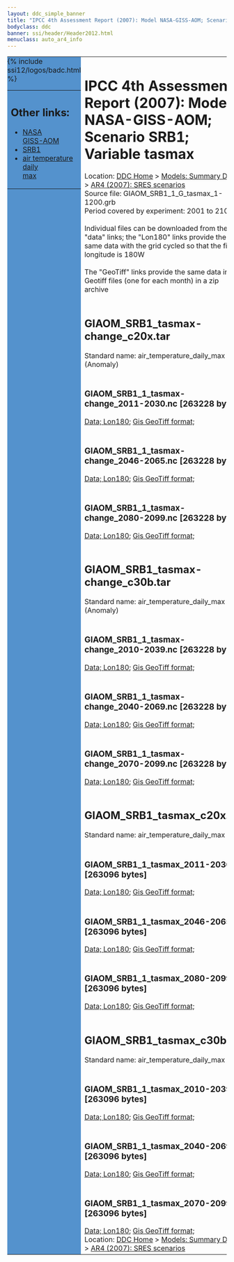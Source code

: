 ```yaml
---
layout: ddc_simple_banner
title: "IPCC 4th Assessment Report (2007): Model NASA-GISS-AOM; Scenario SRB1; Variable tasmax"
bodyclass: ddc
banner: ssi/header/Header2012.html
menuclass: auto_ar4_info
---
```



<table width="100%" border="0" cellspacing="0" cellpadding="0" style="border-collapse: collapse;">
<tr style="margin:0;padding:0;border:0;">
<td style="margin:0;padding:0;border:0;height:1pt;width:150pt;background:#5492CD;" valign="top" >

<div id="lh-col2" class="auto_ar4_info">
<table class="menumain" bgcolor="#5492CD" cellspacing="0" width="100%" border="0">
<tr><td>
<h2> Other links:</h2>
<ul>
<li><a href="/auto/ar4/model-NASA-GISS-AOM.html">NASA<br/>GISS-AOM</a></li>
<li><a href="/auto/ar4/scenario-SRB1.html">SRB1</a></li>
<li><a href="/auto/ar4/var-air_temperature_daily_max.html">air temperature daily<br/> max</a></li>
</ul>
</td></tr>
{% include ssi12/logos/badc.html %}
</table>
</div>
</td>
<td><h1>IPCC 4th Assessment Report (2007): Model NASA-GISS-AOM; Scenario SRB1; Variable tasmax</h1>

<!-- Breadcrumb1 -->
<div id="breadcrumb1" align="left">
Location: <a href="/index.html">DDC Home</a> > <a href="/sim/gcm_clim/">Models: Summary Data</a>
> <a href="/sim/gcm_clim/SRES_AR4/index.html">AR4 (2007): SRES scenarios</a>
</div>
<!-- End of Breadcrumb1 -->Source file: GIAOM_SRB1_1_G_tasmax_1-1200.grb
<br/>
Period covered by experiment: 2001 to 2100<br/>
<br/>Individual files can be downloaded from the "data" links; the "Lon180" links provide the same data
         with the grid cycled so that the first longitude is 180W<br/>
<br/>The "GeoTiff" links provide the same data in 12 Geotiff files (one for each month)
          in a zip archive<br/>
<br/><h2>GIAOM_SRB1_tasmax-change_c20x.tar</h2>
Standard name: air_temperature_daily_max (Anomaly)<br>
<br/><h3>GIAOM_SRB1_1_tasmax-change_2011-2030.nc [263228 bytes]</h3>
<a href="http://apps.ipcc-data.org/cgi-bin/downl/ar4_nc/tasmax/GIAOM_SRB1_1_tasmax-change_2011-2030.nc">Data; </a><a href="http://apps.ipcc-data.org/cgi-bin/downl/ar4_nc/tasmax/GIAOM_SRB1_1_tasmax-change_2011-2030.cyto180.nc"> Lon180</a>; <a href="/cgi-bin/downl/ar4_tif/tasmax/GIAOM_SRB1_1_tasmax-change_2011-2030.zip">Gis GeoTiff format; </a><br/>
<br/><h3>GIAOM_SRB1_1_tasmax-change_2046-2065.nc [263228 bytes]</h3>
<a href="http://apps.ipcc-data.org/cgi-bin/downl/ar4_nc/tasmax/GIAOM_SRB1_1_tasmax-change_2046-2065.nc">Data; </a><a href="http://apps.ipcc-data.org/cgi-bin/downl/ar4_nc/tasmax/GIAOM_SRB1_1_tasmax-change_2046-2065.cyto180.nc"> Lon180</a>; <a href="/cgi-bin/downl/ar4_tif/tasmax/GIAOM_SRB1_1_tasmax-change_2046-2065.zip">Gis GeoTiff format; </a><br/>
<br/><h3>GIAOM_SRB1_1_tasmax-change_2080-2099.nc [263228 bytes]</h3>
<a href="http://apps.ipcc-data.org/cgi-bin/downl/ar4_nc/tasmax/GIAOM_SRB1_1_tasmax-change_2080-2099.nc">Data; </a><a href="http://apps.ipcc-data.org/cgi-bin/downl/ar4_nc/tasmax/GIAOM_SRB1_1_tasmax-change_2080-2099.cyto180.nc"> Lon180</a>; <a href="/cgi-bin/downl/ar4_tif/tasmax/GIAOM_SRB1_1_tasmax-change_2080-2099.zip">Gis GeoTiff format; </a><br/>
<br/><h2>GIAOM_SRB1_tasmax-change_c30b.tar</h2>
Standard name: air_temperature_daily_max (Anomaly)<br>
<br/><h3>GIAOM_SRB1_1_tasmax-change_2010-2039.nc [263228 bytes]</h3>
<a href="http://apps.ipcc-data.org/cgi-bin/downl/ar4_nc/tasmax/GIAOM_SRB1_1_tasmax-change_2010-2039.nc">Data; </a><a href="http://apps.ipcc-data.org/cgi-bin/downl/ar4_nc/tasmax/GIAOM_SRB1_1_tasmax-change_2010-2039.cyto180.nc"> Lon180</a>; <a href="/cgi-bin/downl/ar4_tif/tasmax/GIAOM_SRB1_1_tasmax-change_2010-2039.zip">Gis GeoTiff format; </a><br/>
<br/><h3>GIAOM_SRB1_1_tasmax-change_2040-2069.nc [263228 bytes]</h3>
<a href="http://apps.ipcc-data.org/cgi-bin/downl/ar4_nc/tasmax/GIAOM_SRB1_1_tasmax-change_2040-2069.nc">Data; </a><a href="http://apps.ipcc-data.org/cgi-bin/downl/ar4_nc/tasmax/GIAOM_SRB1_1_tasmax-change_2040-2069.cyto180.nc"> Lon180</a>; <a href="/cgi-bin/downl/ar4_tif/tasmax/GIAOM_SRB1_1_tasmax-change_2040-2069.zip">Gis GeoTiff format; </a><br/>
<br/><h3>GIAOM_SRB1_1_tasmax-change_2070-2099.nc [263228 bytes]</h3>
<a href="http://apps.ipcc-data.org/cgi-bin/downl/ar4_nc/tasmax/GIAOM_SRB1_1_tasmax-change_2070-2099.nc">Data; </a><a href="http://apps.ipcc-data.org/cgi-bin/downl/ar4_nc/tasmax/GIAOM_SRB1_1_tasmax-change_2070-2099.cyto180.nc"> Lon180</a>; <a href="/cgi-bin/downl/ar4_tif/tasmax/GIAOM_SRB1_1_tasmax-change_2070-2099.zip">Gis GeoTiff format; </a><br/>
<br/><h2>GIAOM_SRB1_tasmax_c20x.tar</h2>
Standard name: air_temperature_daily_max<br>
<br/><h3>GIAOM_SRB1_1_tasmax_2011-2030.nc [263096 bytes]</h3>
<a href="http://apps.ipcc-data.org/cgi-bin/downl/ar4_nc/tasmax/GIAOM_SRB1_1_tasmax_2011-2030.nc">Data; </a><a href="http://apps.ipcc-data.org/cgi-bin/downl/ar4_nc/tasmax/GIAOM_SRB1_1_tasmax_2011-2030.cyto180.nc"> Lon180</a>; <a href="/cgi-bin/downl/ar4_tif/tasmax/GIAOM_SRB1_1_tasmax_2011-2030.zip">Gis GeoTiff format; </a><br/>
<br/><h3>GIAOM_SRB1_1_tasmax_2046-2065.nc [263096 bytes]</h3>
<a href="http://apps.ipcc-data.org/cgi-bin/downl/ar4_nc/tasmax/GIAOM_SRB1_1_tasmax_2046-2065.nc">Data; </a><a href="http://apps.ipcc-data.org/cgi-bin/downl/ar4_nc/tasmax/GIAOM_SRB1_1_tasmax_2046-2065.cyto180.nc"> Lon180</a>; <a href="/cgi-bin/downl/ar4_tif/tasmax/GIAOM_SRB1_1_tasmax_2046-2065.zip">Gis GeoTiff format; </a><br/>
<br/><h3>GIAOM_SRB1_1_tasmax_2080-2099.nc [263096 bytes]</h3>
<a href="http://apps.ipcc-data.org/cgi-bin/downl/ar4_nc/tasmax/GIAOM_SRB1_1_tasmax_2080-2099.nc">Data; </a><a href="http://apps.ipcc-data.org/cgi-bin/downl/ar4_nc/tasmax/GIAOM_SRB1_1_tasmax_2080-2099.cyto180.nc"> Lon180</a>; <a href="/cgi-bin/downl/ar4_tif/tasmax/GIAOM_SRB1_1_tasmax_2080-2099.zip">Gis GeoTiff format; </a><br/>
<br/><h2>GIAOM_SRB1_tasmax_c30b.tar</h2>
Standard name: air_temperature_daily_max<br>
<br/><h3>GIAOM_SRB1_1_tasmax_2010-2039.nc [263096 bytes]</h3>
<a href="http://apps.ipcc-data.org/cgi-bin/downl/ar4_nc/tasmax/GIAOM_SRB1_1_tasmax_2010-2039.nc">Data; </a><a href="http://apps.ipcc-data.org/cgi-bin/downl/ar4_nc/tasmax/GIAOM_SRB1_1_tasmax_2010-2039.cyto180.nc"> Lon180</a>; <a href="/cgi-bin/downl/ar4_tif/tasmax/GIAOM_SRB1_1_tasmax_2010-2039.zip">Gis GeoTiff format; </a><br/>
<br/><h3>GIAOM_SRB1_1_tasmax_2040-2069.nc [263096 bytes]</h3>
<a href="http://apps.ipcc-data.org/cgi-bin/downl/ar4_nc/tasmax/GIAOM_SRB1_1_tasmax_2040-2069.nc">Data; </a><a href="http://apps.ipcc-data.org/cgi-bin/downl/ar4_nc/tasmax/GIAOM_SRB1_1_tasmax_2040-2069.cyto180.nc"> Lon180</a>; <a href="/cgi-bin/downl/ar4_tif/tasmax/GIAOM_SRB1_1_tasmax_2040-2069.zip">Gis GeoTiff format; </a><br/>
<br/><h3>GIAOM_SRB1_1_tasmax_2070-2099.nc [263096 bytes]</h3>
<a href="http://apps.ipcc-data.org/cgi-bin/downl/ar4_nc/tasmax/GIAOM_SRB1_1_tasmax_2070-2099.nc">Data; </a><a href="http://apps.ipcc-data.org/cgi-bin/downl/ar4_nc/tasmax/GIAOM_SRB1_1_tasmax_2070-2099.cyto180.nc"> Lon180</a>; <a href="/cgi-bin/downl/ar4_tif/tasmax/GIAOM_SRB1_1_tasmax_2070-2099.zip">Gis GeoTiff format; </a><br/>
<!-- Breadcrumb2 -->
<div id="breadcrumb2" align="left">
Location: <a href="/index.html">DDC Home</a> > <a href="/sim/gcm_clim/">Models: Summary Data</a>
> <a href="/sim/gcm_clim/SRES_AR4/index.html">AR4 (2007): SRES scenarios</a>
</div>
<!-- End of Breadcrumb2 --></td></tr></table>
